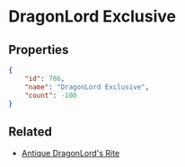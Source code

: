 # DragonLord Exclusive

<no description available>

## Properties

```json
{
    "id": 786,
    "name": "DragonLord Exclusive",
    "count": -100
}
```

## Related

- [Antique DragonLord's Rite](../items/21616-antique-dragonlord-s-rite.md)

